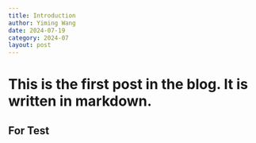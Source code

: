 ```yaml
---
title: Introduction
author: Yiming Wang
date: 2024-07-19
category: 2024-07
layout: post
---
```


# This is the first post in the blog. It is written in markdown.

## For Test
